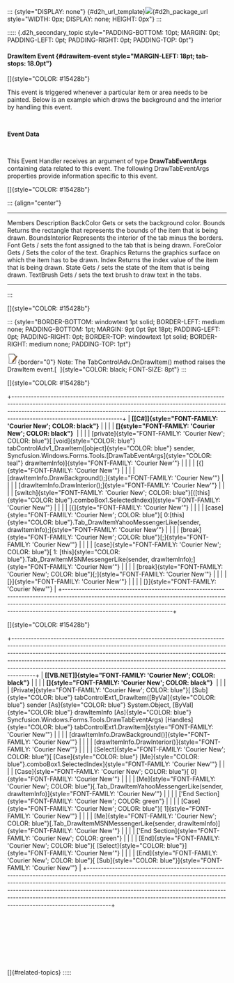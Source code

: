 ::: {style="DISPLAY: none"}
[](ms-xhelp:///?Id=d2h_url_template){#d2h_url_template}![](!package_url!){#d2h_package_url style="WIDTH: 0px; DISPLAY: none; HEIGHT: 0px"}
:::

::::: {.d2h_secondary_topic style="PADDING-BOTTOM: 10pt; MARGIN: 0pt; PADDING-LEFT: 0pt; PADDING-RIGHT: 0pt; PADDING-TOP: 0pt"}
#### DrawItem Event {#drawitem-event style="MARGIN-LEFT: 18pt; tab-stops: 18.0pt"}

[]{style="COLOR: #15428b"} 

This event is triggered whenever a particular item or area needs to be painted. Below is an example which draws the background and the interior by handling this event.

 

**Event Data**

 

This Event Handler receives an argument of type **DrawTabEventArgs** containing data related to this event. The following DrawTabEventArgs properties provide information specific to this event.

[]{style="COLOR: #15428b"} 

::: {align="center"}
  ---------------- -----------------------------------------------------------------------------------
  Members          Description
  BackColor        Gets or sets the background color.
  Bounds           Returns the rectangle that represents the bounds of the item that is being drawn.
  BoundsInterior   Represents the interior of the tab minus the borders.
  Font             Gets / sets the font assigned to the tab that is being drawn.
  ForeColor        Gets / Sets the color of the text.
  Graphics         Returns the graphics surface on which the item has to be drawn.
  Index            Returns the index value of the item that is being drawn.
  State            Gets / sets the state of the item that is being drawn.
  TextBrush        Gets / sets the text brush to draw text in the tabs.
  ---------------- -----------------------------------------------------------------------------------
:::

[]{style="COLOR: #15428b"} 

::: {style="BORDER-BOTTOM: windowtext 1pt solid; BORDER-LEFT: medium none; PADDING-BOTTOM: 1pt; MARGIN: 9pt 0pt 9pt 18pt; PADDING-LEFT: 0pt; PADDING-RIGHT: 0pt; BORDER-TOP: windowtext 1pt solid; BORDER-RIGHT: medium none; PADDING-TOP: 1pt"}
 

![](ImagesExt/image76_1.jpg){border="0"} Note: The TabControlAdv.OnDrawItem() method raises the DrawItem event.[  ]{style="COLOR: black; FONT-SIZE: 8pt"}
:::

[]{style="COLOR: #15428b"} 

+---------------------------------------------------------------------------------------------------------------------------------------------------------------------------------------------------------------------------------------------------------------------------------+
| **[\[C#\]]{style="FONT-FAMILY: 'Courier New'; COLOR: black"}**                                                                                                                                                                                                                  |
|                                                                                                                                                                                                                                                                                 |
| **[]{style="FONT-FAMILY: 'Courier New'; COLOR: black"}**                                                                                                                                                                                                                        |
|                                                                                                                                                                                                                                                                                 |
| [private]{style="FONT-FAMILY: 'Courier New'; COLOR: blue"}[ [void]{style="COLOR: blue"} tabControlAdv1_DrawItem([object]{style="COLOR: blue"} sender, Syncfusion.Windows.Forms.Tools.[DrawTabEventArgs]{style="COLOR: teal"} drawItemInfo)]{style="FONT-FAMILY: 'Courier New'"} |
|                                                                                                                                                                                                                                                                                 |
| [{]{style="FONT-FAMILY: 'Courier New'"}                                                                                                                                                                                                                                         |
|                                                                                                                                                                                                                                                                                 |
| [drawItemInfo.DrawBackground();]{style="FONT-FAMILY: 'Courier New'"}                                                                                                                                                                                                            |
|                                                                                                                                                                                                                                                                                 |
| [drawItemInfo.DrawInterior();]{style="FONT-FAMILY: 'Courier New'"}                                                                                                                                                                                                              |
|                                                                                                                                                                                                                                                                                 |
| [switch]{style="FONT-FAMILY: 'Courier New'; COLOR: blue"}[([this]{style="COLOR: blue"}.comboBox1.SelectedIndex)]{style="FONT-FAMILY: 'Courier New'"}                                                                                                                            |
|                                                                                                                                                                                                                                                                                 |
| [{]{style="FONT-FAMILY: 'Courier New'"}                                                                                                                                                                                                                                         |
|                                                                                                                                                                                                                                                                                 |
| [case]{style="FONT-FAMILY: 'Courier New'; COLOR: blue"}[ 0:[this]{style="COLOR: blue"}.Tab_DrawItemYahooMessengerLike(sender, drawItemInfo);]{style="FONT-FAMILY: 'Courier New'"}                                                                                               |
|                                                                                                                                                                                                                                                                                 |
| [break]{style="FONT-FAMILY: 'Courier New'; COLOR: blue"}[;]{style="FONT-FAMILY: 'Courier New'"}                                                                                                                                                                                 |
|                                                                                                                                                                                                                                                                                 |
| [case]{style="FONT-FAMILY: 'Courier New'; COLOR: blue"}[ 1: [this]{style="COLOR: blue"}.Tab_DrawItemMSNMessengerLike(sender, drawItemInfo);]{style="FONT-FAMILY: 'Courier New'"}                                                                                                |
|                                                                                                                                                                                                                                                                                 |
| [break]{style="FONT-FAMILY: 'Courier New'; COLOR: blue"}[;]{style="FONT-FAMILY: 'Courier New'"}                                                                                                                                                                                 |
|                                                                                                                                                                                                                                                                                 |
| [}]{style="FONT-FAMILY: 'Courier New'"}                                                                                                                                                                                                                                         |
|                                                                                                                                                                                                                                                                                 |
| [}]{style="FONT-FAMILY: 'Courier New'"}                                                                                                                                                                                                                                         |
+---------------------------------------------------------------------------------------------------------------------------------------------------------------------------------------------------------------------------------------------------------------------------------+

[]{style="COLOR: #15428b"} 

+--------------------------------------------------------------------------------------------------------------------------------------------------------------------------------------------------------------------------------------------------------------------------------------------------------------------------------------------------------------------------------------------------------------+
| **[\[VB.NET\]]{style="FONT-FAMILY: 'Courier New'; COLOR: black"}**                                                                                                                                                                                                                                                                                                                                           |
|                                                                                                                                                                                                                                                                                                                                                                                                              |
| **[]{style="FONT-FAMILY: 'Courier New'; COLOR: black"}**                                                                                                                                                                                                                                                                                                                                                     |
|                                                                                                                                                                                                                                                                                                                                                                                                              |
| [Private]{style="FONT-FAMILY: 'Courier New'; COLOR: blue"}[ [Sub]{style="COLOR: blue"} tabControlExt1_DrawItem([ByVal]{style="COLOR: blue"} sender [As]{style="COLOR: blue"} System.Object, [ByVal]{style="COLOR: blue"} drawItemInfo [As]{style="COLOR: blue"} Syncfusion.Windows.Forms.Tools.DrawTabEventArgs) [Handles]{style="COLOR: blue"} tabControlExt1.DrawItem]{style="FONT-FAMILY: 'Courier New'"} |
|                                                                                                                                                                                                                                                                                                                                                                                                              |
| [drawItemInfo.DrawBackground()]{style="FONT-FAMILY: 'Courier New'"}                                                                                                                                                                                                                                                                                                                                          |
|                                                                                                                                                                                                                                                                                                                                                                                                              |
| [drawItemInfo.DrawInterior()]{style="FONT-FAMILY: 'Courier New'"}                                                                                                                                                                                                                                                                                                                                            |
|                                                                                                                                                                                                                                                                                                                                                                                                              |
| [Select]{style="FONT-FAMILY: 'Courier New'; COLOR: blue"}[ [Case]{style="COLOR: blue"} [Me]{style="COLOR: blue"}.comboBox1.SelectedIndex]{style="FONT-FAMILY: 'Courier New'"}                                                                                                                                                                                                                                |
|                                                                                                                                                                                                                                                                                                                                                                                                              |
| [Case]{style="FONT-FAMILY: 'Courier New'; COLOR: blue"}[ 0]{style="FONT-FAMILY: 'Courier New'"}                                                                                                                                                                                                                                                                                                              |
|                                                                                                                                                                                                                                                                                                                                                                                                              |
| [Me]{style="FONT-FAMILY: 'Courier New'; COLOR: blue"}[.Tab_DrawItemYahooMessengerLike(sender, drawItemInfo)]{style="FONT-FAMILY: 'Courier New'"}                                                                                                                                                                                                                                                             |
|                                                                                                                                                                                                                                                                                                                                                                                                              |
| [\'End Section]{style="FONT-FAMILY: 'Courier New'; COLOR: green"}                                                                                                                                                                                                                                                                                                                                            |
|                                                                                                                                                                                                                                                                                                                                                                                                              |
| [Case]{style="FONT-FAMILY: 'Courier New'; COLOR: blue"}[ 1]{style="FONT-FAMILY: 'Courier New'"}                                                                                                                                                                                                                                                                                                              |
|                                                                                                                                                                                                                                                                                                                                                                                                              |
| [Me]{style="FONT-FAMILY: 'Courier New'; COLOR: blue"}[.Tab_DrawItemMSNMessengerLike(sender, drawItemInfo)]{style="FONT-FAMILY: 'Courier New'"}                                                                                                                                                                                                                                                               |
|                                                                                                                                                                                                                                                                                                                                                                                                              |
| [\'End Section]{style="FONT-FAMILY: 'Courier New'; COLOR: green"}                                                                                                                                                                                                                                                                                                                                            |
|                                                                                                                                                                                                                                                                                                                                                                                                              |
| [End]{style="FONT-FAMILY: 'Courier New'; COLOR: blue"}[ [Select]{style="COLOR: blue"}]{style="FONT-FAMILY: 'Courier New'"}                                                                                                                                                                                                                                                                                   |
|                                                                                                                                                                                                                                                                                                                                                                                                              |
| [End]{style="FONT-FAMILY: 'Courier New'; COLOR: blue"}[ [Sub]{style="COLOR: blue"}]{style="FONT-FAMILY: 'Courier New'"}                                                                                                                                                                                                                                                                                      |
+--------------------------------------------------------------------------------------------------------------------------------------------------------------------------------------------------------------------------------------------------------------------------------------------------------------------------------------------------------------------------------------------------------------+

 

 

 

 

[]{#related-topics}
:::::
